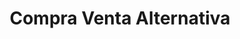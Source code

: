 ---
title: "Compra Venta Alternativa"
url: /batey-uno/compra-venta-alternativa/
shop: Lebensmittel
---